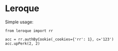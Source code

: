 # Leroque

Simple usage:
```
from leroque import rr

acc = rr.authByCookie(_cookies={'rr': 1}, c='123')
acc.upPerk(2, 2)                       
```